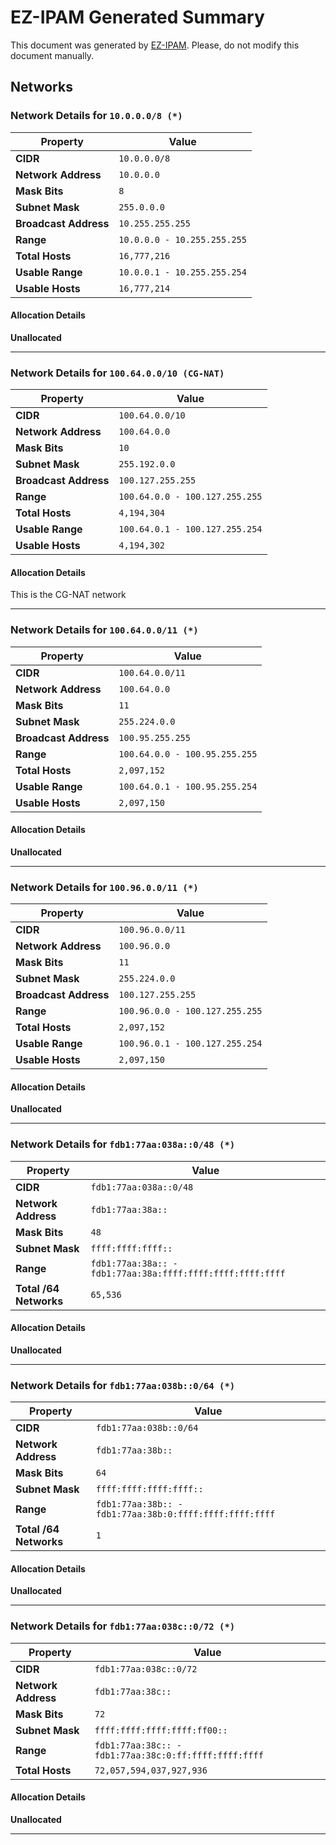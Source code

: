 # EZ-IPAM Generated Summary

This document was generated by [EZ-IPAM](https://github.com/plumber-cd/ez-ipam).
Please, do not modify this document manually.

## Networks
### Network Details for `10.0.0.0/8 (*)`

| Property            | Value                       |
|---------------------|-----------------------------|
| **CIDR** | `10.0.0.0/8`     |
| **Network Address** | `10.0.0.0`     |
| **Mask Bits** | `8`     |
| **Subnet Mask** | `255.0.0.0`     |
| **Broadcast Address** | `10.255.255.255`     |
| **Range** | `10.0.0.0 - 10.255.255.255`     |
| **Total Hosts** | `16,777,216`     |
| **Usable Range** | `10.0.0.1 - 10.255.255.254`     |
| **Usable Hosts** | `16,777,214`     |

#### Allocation Details

**Unallocated**

---
### Network Details for `100.64.0.0/10 (CG-NAT)`

| Property            | Value                       |
|---------------------|-----------------------------|
| **CIDR** | `100.64.0.0/10`     |
| **Network Address** | `100.64.0.0`     |
| **Mask Bits** | `10`     |
| **Subnet Mask** | `255.192.0.0`     |
| **Broadcast Address** | `100.127.255.255`     |
| **Range** | `100.64.0.0 - 100.127.255.255`     |
| **Total Hosts** | `4,194,304`     |
| **Usable Range** | `100.64.0.1 - 100.127.255.254`     |
| **Usable Hosts** | `4,194,302`     |

#### Allocation Details

This is the CG-NAT network

---
### Network Details for `100.64.0.0/11 (*)`

| Property            | Value                       |
|---------------------|-----------------------------|
| **CIDR** | `100.64.0.0/11`     |
| **Network Address** | `100.64.0.0`     |
| **Mask Bits** | `11`     |
| **Subnet Mask** | `255.224.0.0`     |
| **Broadcast Address** | `100.95.255.255`     |
| **Range** | `100.64.0.0 - 100.95.255.255`     |
| **Total Hosts** | `2,097,152`     |
| **Usable Range** | `100.64.0.1 - 100.95.255.254`     |
| **Usable Hosts** | `2,097,150`     |

#### Allocation Details

**Unallocated**

---
### Network Details for `100.96.0.0/11 (*)`

| Property            | Value                       |
|---------------------|-----------------------------|
| **CIDR** | `100.96.0.0/11`     |
| **Network Address** | `100.96.0.0`     |
| **Mask Bits** | `11`     |
| **Subnet Mask** | `255.224.0.0`     |
| **Broadcast Address** | `100.127.255.255`     |
| **Range** | `100.96.0.0 - 100.127.255.255`     |
| **Total Hosts** | `2,097,152`     |
| **Usable Range** | `100.96.0.1 - 100.127.255.254`     |
| **Usable Hosts** | `2,097,150`     |

#### Allocation Details

**Unallocated**

---
### Network Details for `fdb1:77aa:038a::0/48 (*)`

| Property            | Value                       |
|---------------------|-----------------------------|
| **CIDR** | `fdb1:77aa:038a::0/48`     |
| **Network Address** | `fdb1:77aa:38a::`     |
| **Mask Bits** | `48`     |
| **Subnet Mask** | `ffff:ffff:ffff::`     |
| **Range** | `fdb1:77aa:38a:: - fdb1:77aa:38a:ffff:ffff:ffff:ffff:ffff`     |
| **Total /64 Networks** | `65,536`     |

#### Allocation Details

**Unallocated**

---
### Network Details for `fdb1:77aa:038b::0/64 (*)`

| Property            | Value                       |
|---------------------|-----------------------------|
| **CIDR** | `fdb1:77aa:038b::0/64`     |
| **Network Address** | `fdb1:77aa:38b::`     |
| **Mask Bits** | `64`     |
| **Subnet Mask** | `ffff:ffff:ffff:ffff::`     |
| **Range** | `fdb1:77aa:38b:: - fdb1:77aa:38b:0:ffff:ffff:ffff:ffff`     |
| **Total /64 Networks** | `1`     |

#### Allocation Details

**Unallocated**

---
### Network Details for `fdb1:77aa:038c::0/72 (*)`

| Property            | Value                       |
|---------------------|-----------------------------|
| **CIDR** | `fdb1:77aa:038c::0/72`     |
| **Network Address** | `fdb1:77aa:38c::`     |
| **Mask Bits** | `72`     |
| **Subnet Mask** | `ffff:ffff:ffff:ffff:ff00::`     |
| **Range** | `fdb1:77aa:38c:: - fdb1:77aa:38c:0:ff:ffff:ffff:ffff`     |
| **Total Hosts** | `72,057,594,037,927,936`     |

#### Allocation Details

**Unallocated**

---

